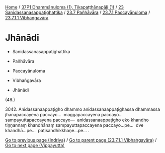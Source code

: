 
[Home](/) / [37P1 Dhammānuloma (1), Tikapaṭṭhānapāḷi (1)](../../../../../37P1.md) / [23 Sanidassanasappaṭighattika](../../../../23.md) / [23.7 Pañhāvāra](../../../23.7.md) / [23.7.1 Paccayānuloma](../../23.7.1.md) / [23.7.1.1 Vibhaṅgavāra](../23.7.1.1.md)

# Jhānādi

* Sanidassanasappaṭighattika

* Pañhāvāra

* Paccayānuloma

* Vibhaṅgavāra

* Jhānādi

(48.)

3042\. Anidassanaappaṭigho dhammo anidassanaappaṭighassa dhammassa jhānapaccayena paccayo…  maggapaccayena paccayo…  sampayuttapaccayena paccayo—  anidassanaappaṭigho eko khandho tiṇṇannaṃ khandhānaṃ sampayuttapaccayena paccayo…pe…  dve khandhā…pe…  paṭisandhikkhaṇe…pe… .

[Go to previous page (Indriya)](Indriya.md) / [Go to parent page (23.7.1.1 Vibhaṅgavāra)](../23.7.1.1.md) / [Go to next page (Vippayutta)](Vippayutta.md)


